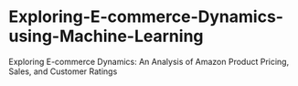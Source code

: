 # Exploring-E-commerce-Dynamics-using-Machine-Learning
Exploring E-commerce Dynamics: An Analysis of Amazon Product Pricing, Sales, and Customer Ratings 
